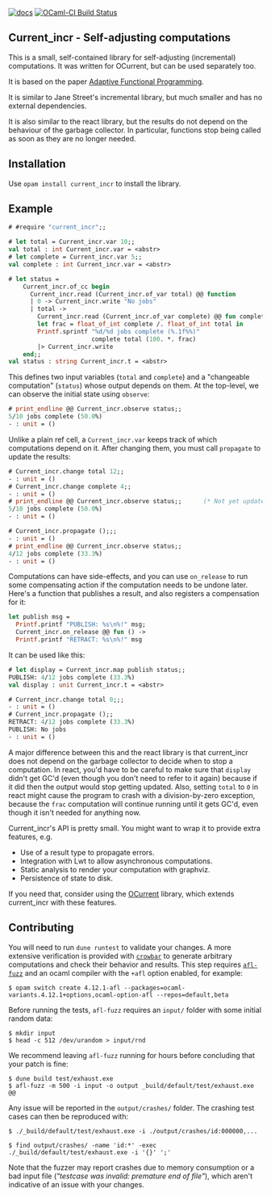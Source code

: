 [![docs][docs-shield]][docs]
[![OCaml-CI Build Status][ocaml-ci-shield]][ocaml-ci]

## Current_incr - Self-adjusting computations

This is a small, self-contained library for self-adjusting (incremental) computations.
It was written for OCurrent, but can be used separately too.

It is based on the paper [Adaptive Functional Programming](https://www.cs.cmu.edu/~guyb/papers/popl02.pdf).

It is similar to Jane Street's incremental library, but much smaller and
has no external dependencies.

It is also similar to the react library, but the results do not depend on the
behaviour of the garbage collector. In particular, functions stop being called
as soon as they are no longer needed.

## Installation

Use `opam install current_incr` to install the library.

## Example

```ocaml
# #require "current_incr";;

# let total = Current_incr.var 10;;
val total : int Current_incr.var = <abstr>
# let complete = Current_incr.var 5;;
val complete : int Current_incr.var = <abstr>

# let status =
    Current_incr.of_cc begin
      Current_incr.read (Current_incr.of_var total) @@ function
      | 0 -> Current_incr.write "No jobs"
      | total ->
        Current_incr.read (Current_incr.of_var complete) @@ fun complete ->
        let frac = float_of_int complete /. float_of_int total in
        Printf.sprintf "%d/%d jobs complete (%.1f%%)"
                       complete total (100. *. frac)
        |> Current_incr.write
    end;;
val status : string Current_incr.t = <abstr>
```

This defines two input variables (`total` and `complete`) and a "changeable computation" (`status`) whose output depends on them.
At the top-level, we can observe the initial state using `observe`:

```ocaml
# print_endline @@ Current_incr.observe status;;
5/10 jobs complete (50.0%)
- : unit = ()
```

Unlike a plain ref cell, a `Current_incr.var` keeps track of which computations depend on it.
After changing them, you must call `propagate` to update the results:

```ocaml
# Current_incr.change total 12;;
- : unit = ()
# Current_incr.change complete 4;;
- : unit = ()
# print_endline @@ Current_incr.observe status;;      (* Not yet updated *);;
5/10 jobs complete (50.0%)
- : unit = ()

# Current_incr.propagate ();;;
- : unit = ()
# print_endline @@ Current_incr.observe status;;
4/12 jobs complete (33.3%)
- : unit = ()
```

Computations can have side-effects, and you can use `on_release` to run some compensating action if the computation needs to be undone later. Here's a function that publishes a result, and also registers a compensation for it:

```ocaml
let publish msg =
  Printf.printf "PUBLISH: %s\n%!" msg;
  Current_incr.on_release @@ fun () ->
  Printf.printf "RETRACT: %s\n%!" msg
```

It can be used like this:

```ocaml
# let display = Current_incr.map publish status;;
PUBLISH: 4/12 jobs complete (33.3%)
val display : unit Current_incr.t = <abstr>

# Current_incr.change total 0;;;
- : unit = ()
# Current_incr.propagate ();;
RETRACT: 4/12 jobs complete (33.3%)
PUBLISH: No jobs
- : unit = ()
```

A major difference between this and the react library is that current_incr does not depend on the garbage collector to decide when to stop a computation. In react, you'd have to be careful to make sure that `display` didn't get GC'd (even though you don't need to refer to it again) because if it did then the output would stop getting updated. Also, setting `total` to `0` in react might cause the program to crash with a division-by-zero exception, because the `frac` computation will continue running until it gets GC'd, even though it isn't needed for anything now.

Current_incr's API is pretty small. You might want to wrap it to provide extra features, e.g.

- Use of a result type to propagate errors.
- Integration with Lwt to allow asynchronous computations.
- Static analysis to render your computation with graphviz.
- Persistence of state to disk.

If you need that, consider using the [OCurrent](https://github.com/ocurrent/ocurrent) library,
which extends current_incr with these features.

## Contributing

You will need to run `dune runtest` to validate your changes. A more extensive verification is provided with [`crowbar`](https://github.com/stedolan/crowbar) to generate arbitrary computations and check their behavior and results. This step requires [`afl-fuzz`](https://lcamtuf.coredump.cx/afl/) and an ocaml compiler with the `+afl` option enabled, for example:

```shell
$ opam switch create 4.12.1-afl --packages=ocaml-variants.4.12.1+options,ocaml-option-afl --repos=default,beta
```

Before running the tests, `afl-fuzz` requires an `input/` folder with some initial random data:

```shell
$ mkdir input
$ head -c 512 /dev/urandom > input/rnd
```

We recommend leaving `afl-fuzz` running for hours before concluding that your patch is fine:

```shell
$ dune build test/exhaust.exe
$ afl-fuzz -m 500 -i input -o output _build/default/test/exhaust.exe @@
```

Any issue will be reported in the `output/crashes/` folder. The crashing test cases can then be reproduced with:

```shell
$ ./_build/default/test/exhaust.exe -i ./output/crashes/id:000000,...

$ find output/crashes/ -name 'id:*' -exec ./_build/default/test/exhaust.exe -i '{}' ';'
```

Note that the fuzzer may report crashes due to memory consumption or a bad input file (*"testcase was invalid: premature end of file"*), which aren't indicative of an issue with your changes.

[docs-shield]:https://img.shields.io/badge/doc-online-blue.svg
[docs]: https://ocurrent.github.io/current_incr/

[ocaml-ci]: https://ci.ocamllabs.io/github/ocurrent/current_incr
[ocaml-ci-shield]: https://img.shields.io/endpoint?url=https%3A%2F%2Fci.ocamllabs.io%2Fbadge%2Focurrent%2Fcurrent_incr%2Fmaster&logo=ocaml
